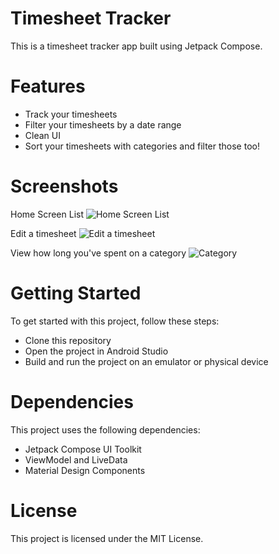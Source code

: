 # Timesheet Tracker
This is a timesheet tracker app built using Jetpack Compose.

# Features
- Track your timesheets
- Filter your timesheets by a date range
- Clean UI
- Sort your timesheets with categories and filter those too!

# Screenshots

Home Screen List
![Home Screen List](list.jpg)

Edit a timesheet
![Edit a timesheet](edit.jpg)

View how long you've spent on a category
![Category](category-list.jpg)

# Getting Started
To get started with this project, follow these steps:

- Clone this repository
- Open the project in Android Studio
- Build and run the project on an emulator or physical device

# Dependencies
This project uses the following dependencies:
- Jetpack Compose UI Toolkit
- ViewModel and LiveData
- Material Design Components

# License
This project is licensed under the MIT License.
